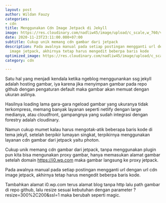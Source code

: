 ```yaml
---
layout: post
author: Wildan Fauzy
categories:
- cdn
title: Menggunakan Cdn Image Jetpack di Jekyll
image: https://res.cloudinary.com/nadliw45/image/upload/c_scale,w_760/v1606454811/jetpack_ryxux4.jpg
date: 2020-11-23T23:11:00.000+07:00
subtitle: Cukup unik memang cdn gambar dari jetpack
description: Pada awalnya manual pada setiap postingan mengganti url dengan url cdn
  image jetpack, akhirnya tetap harus mengedit beberpa baris kode
optimized_image: https://res.cloudinary.com/nadliw45/image/upload/c_scale,w_380/v1606454811/jetpack_ryxux4.jpg
category: cdn

---
```

Satu hal yang menjadi kendala ketika ngeblog menggunankan ssg jekyll adalah hosting gambar, iya karena jika menyimpan gambar pada repo github dengan pengaturan default maka gambar akan memuat dengan ukuran aslinya.

Hasilnya loading lama gara-gara ngeload gambar yang ukuranya tidak terkompress, memang banyak layanan seperti netlify dengan large medianya, atau cloudfront, gampangnya yang sudah integrasi dengan forestry adalah cloudinary.

Namun cukup mumet kalau harus mengotak-atik beberapa baris kode di tema jekyll, setelah berpikir lumayan singkat, terpikirnya menggunakan layanan cdn gambar dari jetpack yaitu photon.

Cukup unik memang cdn gambar dari jetpack, tanpa menggunakan plugin pun kita bisa mengunakan proxy gambar, hanya memasukan alamat gambar setelah domain https://i0.wp.com maka gambar langsung ke proxy jetpack.

Pada awalnya manual pada setiap postingan mengganti url dengan url cdn image jetpack, akhirnya tetap harus mengedit beberpa baris kode.

Tambahkan alamat i0.wp.com terus alamat blog tanpa http lalu path gambar di repo github, lalu resize sesuai kebutuhan dengan parameter ?resize=300%2C200&ssl=1 maka berubah seperti magic.